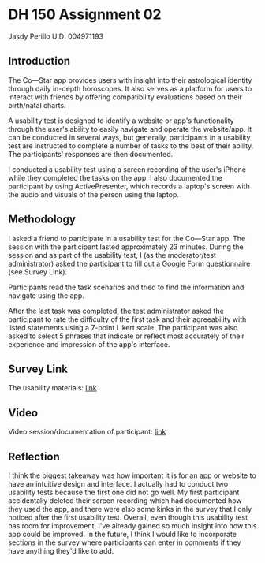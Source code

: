 # DH 150 Assignment 02
Jasdy Perillo
UID: 004971193

## Introduction
The Co—Star app provides users with insight into their astrological identity through daily in-depth horoscopes. It also serves as a platform for users to interact with friends by offering compatibility evaluations based on their birth/natal charts.  

A usability test is designed to identify a website or app's functionality through the user's ability to easily navigate and operate the website/app. It can be conducted in several ways, but generally, participants in a usability test are instructed to complete a number of tasks to the best of their ability. The participants' responses are then documented.

I conducted a usability test using a screen recording of the user's iPhone while they completed the tasks on the app. I also documented the participant by using ActivePresenter, which records a laptop's screen with the audio and visuals of the person using the laptop.


## Methodology

I asked a friend to participate in a usability test for the Co—Star app. The session with the participant lasted approximately 23 minutes. During the session and as part of the usability test, I (as the moderator/test administrator) asked the participant to fill out a Google Form questionnaire (see Survey Link). 

Participants read the task scenarios and tried to find the information and navigate using the app.

After the last task was completed, the test administrator asked the participant to rate the difficulty of the first task and their agreeability with listed statements using a 7-point Likert scale. The participant was also asked to select 5 phrases that indicate or reflect most accurately of their experience and impression of the app's interface.


## Survey Link

The usability materials: [link](https://forms.gle/mTgdDQFLzoSUhDYn7)


## Video

Video session/documentation of participant: [link](https://drive.google.com/uc?id=1_mpuG16G6bMX4zHBM04jWuiE07jLloum)


## Reflection

I think the biggest takeaway was how important it is for an app or website to have an intuitive design and interface. I actually had to conduct two usability tests because the first one did not go well. My first participant accidentally deleted their screen recording which had documented how they used the app, and there were also some kinks in the survey that I only noticed after the first usability test. Overall, even though this usability test has room for improvement, I've already gained so much insight into how this app could be improved. In the future, I think I would like to incorporate sections in the survey where participants can enter in comments if they have anything they'd like to add. 
